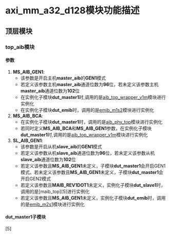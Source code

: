 # axi_mm_a32_d128模块功能描述
## 顶层模块
### top_aib模块
#### 参数
1. **MS_AIB_GEN1**:
    - 该参数是开启主机**master_aib**的**GEN1**模式
    - 若定义该参数主机**master_aib**通道位数为**96**位，若未定义该参数主机**master_aib**通道位数为**102**位
    - 在实例化子模块**dut_master1**时,调用的是[aib_top_wrapper_v1m][1]模块进行实例化
    - 在实例化子模块**dut_emib**时，调用的是[emib_m1s2][3]模块进行实例化 
1. **MS_AIB_BCA**:
    - 在实例化子模块**dut_master1**时，调用的是[aib_phy_top][2]模块进行实例化
    - 若同时定义**MS_AIB_BCA**和**MS_AIB_GEN1**参数，在实例化子模块**dut_master1**时,调用的是[aib_top_wrapper_v1m][1]模块进行实例化
2. **SL_AIB_GEN1**:
    - 该参数是开启从机**slave_aib**的**GEN1**模式
    - 若定义该参数从机**slave_aib**通道位数为**96**位，若未定义该参数从机**slave_aib**通道位数为**102**位
    - 若定义该参数且**MS_AIB_GEN1**未定义，子模块**dut_master1**会开启GEN1模式。若未定义该参数且**MS_AIB_GEN1**未定义，子模块**dut_master1**会开启GEN2模式
    - 若定义该参数且**MAIB_REV1DOT1**未定义，实例化子模块**dut_slave1**时，调用的是[maib_top][5]进行实例化
    - 若定义该参数且**MS_AIB_GEN1**未定义，实例化子模块**dut_emib**时，调用的是[emib_m2s1][4]模块进行实例化


#### dut_master1子模块


[1]: https://github.com/chipsalliance/aib-phy-hardware/blob/master/v1.0/rev2/rtl/v1_master/c3aibadapt_wrap/rtl/aib_top_wrapper_v1m.sv
[2]: https://github.com/chipsalliance/aib-phy-hardware/blob/master/v2.0/rev1.1/rtl/bca/src/rtl/aib_top/aib_phy_top.v
[3]: https://github.com/chipsalliance/aib-phy-hardware/blob/master/v2.0/rev1/dv/emib/emib_ch_m1s2.sv
[4]: https://github.com/chipsalliance/aib-phy-hardware/blob/master/v2.0/rev1/dv/emib/emib_ch_m2s1.sv
[5]